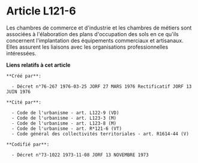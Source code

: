 # Article L121-6

Les chambres de commerce et d'industrie et les chambres de métiers sont associées à l'élaboration des plans d'occupation des
sols en ce qu'ils concernent l'implantation des équipements commerciaux et artisanaux. Elles assurent les liaisons avec les
organisations professionnelles intéressées.

**Liens relatifs à cet article**

	**Créé par**:

	  - Décret n°76-267 1976-03-25 JORF 27 MARS 1976 Rectificatif JORF 13 JUIN 1976

	**Cité par**:

	  - Code de l'urbanisme - art. L122-9 (VD)
	  - Code de l'urbanisme - art. L123-3 (M)
	  - Code de l'urbanisme - art. L123-8 (M)
	  - Code de l'urbanisme - art. R*121-6 (VT)
	  - Code général des collectivités territoriales - art. R1614-44 (V)

	**Codifié par**:

	  - Décret n°73-1022 1973-11-08 JORF 13 NOVEMBRE 1973
